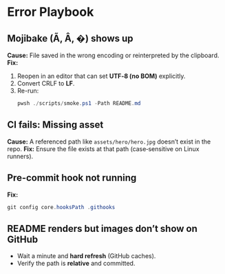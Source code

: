 # Error Playbook

## Mojibake (Ã, Â, �) shows up
**Cause:** File saved in the wrong encoding or reinterpreted by the clipboard.
**Fix:**
1. Reopen in an editor that can set **UTF‑8 (no BOM)** explicitly.
2. Convert CRLF to **LF**.
3. Re-run:
   ```powershell
   pwsh ./scripts/smoke.ps1 -Path README.md
   ```

## CI fails: Missing asset
**Cause:** A referenced path like `assets/hero/hero.jpg` doesn’t exist in the repo.
**Fix:** Ensure the file exists at that path (case‑sensitive on Linux runners).

## Pre-commit hook not running
**Fix:**
```powershell
git config core.hooksPath .githooks
```

## README renders but images don’t show on GitHub
- Wait a minute and **hard refresh** (GitHub caches).
- Verify the path is **relative** and committed.

